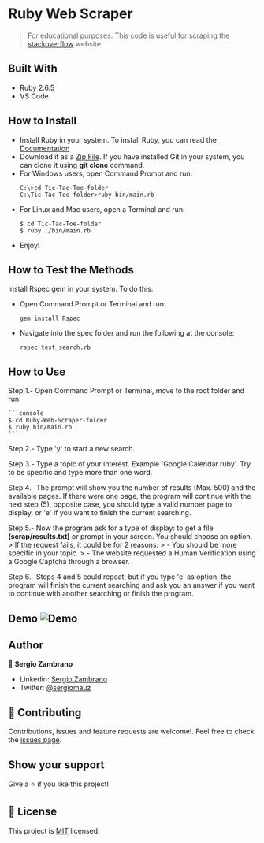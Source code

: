 # Ruby Web Scraper
> For educational purposes. This code is useful for scraping the [stackoverflow](https://stackoverflow.com/search?q=)  website


## Built With

- Ruby 2.6.5
- VS Code


## How to Install

- Install Ruby in your system. To install Ruby, you can read the [Documentation](https://www.ruby-lang.org/en/documentation/installation/)
- Download it as a [Zip File](https://github.com/sergiomauz/Ruby-Web-Scraper/archive/development.zip). If you have installed Git in your system, you can clone it using **git clone** command.
- For Windows users, open Command Prompt and run:
    ```console
    C:\>cd Tic-Tac-Toe-folder
    C:\Tic-Tac-Toe-folder>ruby bin/main.rb
    ```
- For Linux and Mac users, open a Terminal and run:
    ```console
    $ cd Tic-Tac-Toe-folder
    $ ruby ./bin/main.rb
    ``` 
- Enjoy!

## How to Test the Methods

Install Rspec gem in your system. To do this:

- Open Command Prompt or Terminal and run:

  ```console
  gem install Rspec
  ```

- Navigate into the spec folder and run the following at the console:

   ```console
   rspec test_search.rb
   ```

## How to Use

Step 1.- Open Command Prompt or Terminal, move to the root folder and run:

    ```console
    $ cd Ruby-Web-Scraper-folder
    $ ruby bin/main.rb
    ``` 

Step 2.- Type 'y' to start a new search.

Step 3.- Type a topic of your interest. Example 'Google Calendar ruby'. Try to be specific and type more than one word.

Step 4.- The prompt will show you the number of results (Max. 500) and the available pages. If there were one page, the program will continue with the next step (5), opposite case, you should type a valid number page to display, or 'e' if you want to finish the current searching.

Step 5.- Now the program ask for a type of display: to get a file **(scrap/results.txt)** or prompt in your screen. You should choose an option.
    > If the request fails, it could be for 2 reasons:
    > - You should be more specific in your topic.
    > - The website requested a Human Verification using a Google Captcha through a browser.

Step 6.- Steps 4 and 5 could repeat, but if you type 'e' as option, the program will finish the current searching and ask you an answer if you want to continue with another searching or finish the program.

**Demo**
![Demo](https://user-images.githubusercontent.com/36812672/79068794-27e97400-7c8f-11ea-9535-fc7e49d6dec0.gif)
-------

## Author

👤 **Sergio Zambrano**

- Linkedin: [Sergio Zambrano](https://www.linkedin.com/in/sergiomauz/)
- Twitter: [@sergiomauz](https://twitter.com/sergiomauz)


## 🤝 Contributing

Contributions, issues and feature requests are welcome!. Feel free to check the [issues page](issues/).


## Show your support

Give a ⭐️ if you like this project!


## 📝 License

This project is [MIT](LICENSE) licensed.